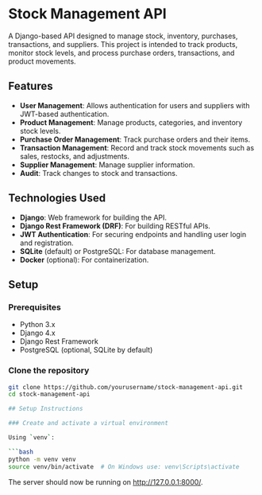 # Stock Management API

A Django-based API designed to manage stock, inventory, purchases, transactions, and suppliers. This project is intended to track products, monitor stock levels, and process purchase orders, transactions, and product movements.

## Features

- **User Management**: Allows authentication for users and suppliers with JWT-based authentication.
- **Product Management**: Manage products, categories, and inventory stock levels.
- **Purchase Order Management**: Track purchase orders and their items.
- **Transaction Management**: Record and track stock movements such as sales, restocks, and adjustments.
- **Supplier Management**: Manage supplier information.
- **Audit**: Track changes to stock and transactions.

## Technologies Used

- **Django**: Web framework for building the API.
- **Django Rest Framework (DRF)**: For building RESTful APIs.
- **JWT Authentication**: For securing endpoints and handling user login and registration.
- **SQLite** (default) or PostgreSQL: For database management.
- **Docker** (optional): For containerization.

## Setup

### Prerequisites

- Python 3.x
- Django 4.x
- Django Rest Framework
- PostgreSQL (optional, SQLite by default)

### Clone the repository

```bash
git clone https://github.com/yourusername/stock-management-api.git
cd stock-management-api

## Setup Instructions

### Create and activate a virtual environment

Using `venv`:

```bash
python -m venv venv
source venv/bin/activate  # On Windows use: venv\Scripts\activate

```

The server should now be running on http://127.0.0.1:8000/.